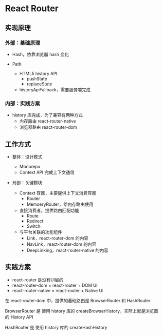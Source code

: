 # React Router

## 实现原理

### 外部：基础原理

- Hash，依靠浏览器 hash 变化

- Path
  - HTML5 history API
    - pushState
    - replaceState
  - historyApiFallback，需要服务端完成

### 内部：实践方案

- history 库完成，为了兼容有两种方式
  - 内存路由 react-router-native
  - 浏览器路由 react-router-dom

## 工作方式

- 整体：设计模式
  - Monorepo
  - Context API 完成上下文通信

- 局部：关键模块
  - Context 容器，主要提供上下文消费容器
    - Router
    - MemoeryRouter，给内存路由使用
  - 直接消费者，提供路由匹配功能
    - Route
    - Redirect
    - Switch
  - 与平台关联的功能组件
    - Link，react-router-dom 的内容
    - NavLink，react-router-dom 的内容
    - DeepLinking，react-router-native 的内容

## 实践方案

- react-router 是没有UI层的
- react-router-dom = react-router + DOM UI
- react-router-native = react-router + Native UI

在 react-router-dom 中，提供的基础路由是 BrowserRouter 和 HashRouter

BrowserRouter 是 使用 history 库的 createBrowserHistory，实际上就是浏览器的 History API

HashRouter 是 使用 history 库的 createHashHistory
